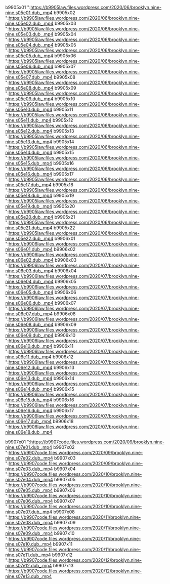 b9905x01
":https://b9905law.files.wordpress.com/2020/06/brooklyn.nine-nine.s05e01.dub_.mp4
b9905x02
":https://b9905law.files.wordpress.com/2020/06/brooklyn.nine-nine.s05e02.dub_.mp4
b9905x03
":https://b9905law.files.wordpress.com/2020/06/brooklyn.nine-nine.s05e03.dub_.mp4
b9905x04
":https://b9905law.files.wordpress.com/2020/06/brooklyn.nine-nine.s05e04.dub_.mp4
b9905x05
":https://b9905law.files.wordpress.com/2020/06/brooklyn.nine-nine.s05e05.dub_.mp4
b9905x06
":https://b9905law.files.wordpress.com/2020/06/brooklyn.nine-nine.s05e06.dub_.mp4
b9905x07
":https://b9905law.files.wordpress.com/2020/06/brooklyn.nine-nine.s05e07.dub_.mp4
b9905x08
":https://b9905law.files.wordpress.com/2020/06/brooklyn.nine-nine.s05e08.dub_.mp4
b9905x09
":https://b9905law.files.wordpress.com/2020/06/brooklyn.nine-nine.s05e09.dub_.mp4
b9905x10
":https://b9905law.files.wordpress.com/2020/06/brooklyn.nine-nine.s05e10.dub_.mp4
b9905x11
":https://b9905law.files.wordpress.com/2020/06/brooklyn.nine-nine.s05e11.dub_.mp4
b9905x12
":https://b9905law.files.wordpress.com/2020/06/brooklyn.nine-nine.s05e12.dub_.mp4
b9905x13
":https://b9905law.files.wordpress.com/2020/06/brooklyn.nine-nine.s05e13.dub_.mp4
b9905x14
":https://b9905law.files.wordpress.com/2020/06/brooklyn.nine-nine.s05e14.dub_.mp4
b9905x15
":https://b9905law.files.wordpress.com/2020/06/brooklyn.nine-nine.s05e15.dub_.mp4
b9905x16
":https://b9905law.files.wordpress.com/2020/06/brooklyn.nine-nine.s05e16.dub_.mp4
b9905x17
":https://b9905law.files.wordpress.com/2020/06/brooklyn.nine-nine.s05e17.dub_.mp4
b9905x18
":https://b9905law.files.wordpress.com/2020/06/brooklyn.nine-nine.s05e18.dub_.mp4
b9905x19
":https://b9905law.files.wordpress.com/2020/06/brooklyn.nine-nine.s05e19.dub_.mp4
b9905x20
":https://b9905law.files.wordpress.com/2020/06/brooklyn.nine-nine.s05e20.dub_.mp4
b9905x21
":https://b9905law.files.wordpress.com/2020/06/brooklyn.nine-nine.s05e21.dub_.mp4
b9905x22
":https://b9905law.files.wordpress.com/2020/06/brooklyn.nine-nine.s05e22.dub_.mp4
b9906x01
":https://b9906law.files.wordpress.com/2020/07/brooklyn.nine-nine.s06e01.dub_.mp4
b9906x02
":https://b9906law.files.wordpress.com/2020/07/brooklyn.nine-nine.s06e02.dub_.mp4
b9906x03
":https://b9906law.files.wordpress.com/2020/07/brooklyn.nine-nine.s06e03.dub_.mp4
b9906x04
":https://b9906law.files.wordpress.com/2020/07/brooklyn.nine-nine.s06e04.dub_.mp4
b9906x05
":https://b9906law.files.wordpress.com/2020/07/brooklyn.nine-nine.s06e05.dub_.mp4
b9906x06
":https://b9906law.files.wordpress.com/2020/07/brooklyn.nine-nine.s06e06.dub_.mp4
b9906x07
":https://b9906law.files.wordpress.com/2020/07/brooklyn.nine-nine.s06e07.dub_.mp4
b9906x08
":https://b9906law.files.wordpress.com/2020/07/brooklyn.nine-nine.s06e08.dub_.mp4
b9906x09
":https://b9906law.files.wordpress.com/2020/07/brooklyn.nine-nine.s06e09.dub_.mp4
b9906x10
":https://b9906law.files.wordpress.com/2020/07/brooklyn.nine-nine.s06e10.dub_.mp4
b9906x11
":https://b9906law.files.wordpress.com/2020/07/brooklyn.nine-nine.s06e11.dub_.mp4
b9906x12
":https://b9906law.files.wordpress.com/2020/07/brooklyn.nine-nine.s06e12.dub_.mp4
b9906x13
":https://b9906law.files.wordpress.com/2020/07/brooklyn.nine-nine.s06e13.dub_.mp4
b9906x14
":https://b9906law.files.wordpress.com/2020/07/brooklyn.nine-nine.s06e14.dub_.mp4
b9906x15
":https://b9906law.files.wordpress.com/2020/07/brooklyn.nine-nine.s06e15.dub_.mp4
b9906x16
":https://b9906law.files.wordpress.com/2020/07/brooklyn.nine-nine.s06e16.dub_.mp4
b9906x17
":https://b9906law.files.wordpress.com/2020/07/brooklyn.nine-nine.s06e17.dub_.mp4
b9906x18
":https://b9906law.files.wordpress.com/2020/07/brooklyn.nine-nine.s06e18.dub_.mp4

b9907x01
":https://b9907code.files.wordpress.com/2020/09/brooklyn.nine-nine.s07e01.dub_.mp4
b9907x02
":https://b9907code.files.wordpress.com/2020/09/brooklyn.nine-nine.s07e02.dub_.mp4
b9907x03
":https://b9907code.files.wordpress.com/2020/09/brooklyn.nine-nine.s07e03.dub_.mp4
b9907x04
":https://b9907code.files.wordpress.com/2020/10/brooklyn.nine-nine.s07e04.dub_.mp4
b9907x05
":https://b9907code.files.wordpress.com/2020/10/brooklyn.nine-nine.s07e05.dub_.mp4
b9907x06
":https://b9907code.files.wordpress.com/2020/10/brooklyn.nine-nine.s07e06.dub_.mp4
b9907x07
":https://b9907code.files.wordpress.com/2020/10/brooklyn.nine-nine.s07e07.dub_.mp4
b9907x08
":https://b9907code.files.wordpress.com/2020/11/brooklyn.nine-nine.s07e08.dub_.mp4
b9907x09
":https://b9907code.files.wordpress.com/2020/11/brooklyn.nine-nine.s07e09.dub_.mp4
b9907x10
":https://b9907code.files.wordpress.com/2020/11/brooklyn.nine-nine.s07e10.dub_.mp4
b9907x11
":https://b9907code.files.wordpress.com/2020/11/brooklyn.nine-nine.s07e11.dub_.mp4
b9907x12
":https://b9907code.files.wordpress.com/2020/12/brooklyn.nine-nine.s07e12.dub_.mp4
b9907x13
":https://b9907code.files.wordpress.com/2020/12/brooklyn.nine-nine.s07e13.dub_.mp4
